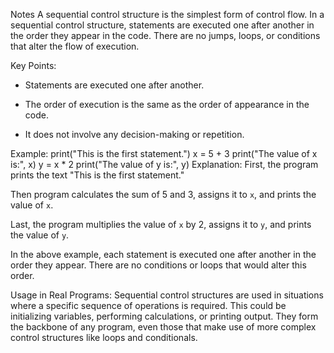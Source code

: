 Notes
A sequential control structure is the simplest form of control flow. In a sequential control structure, statements are executed one after another in the order they appear in the code. There are no jumps, loops, or conditions that alter the flow of execution.

Key Points:
- Statements are executed one after another.

- The order of execution is the same as the order of appearance in the code.

- It does not involve any decision-making or repetition.

Example:
 print("This is the first statement.")
 x = 5 + 3
 print("The value of x is:", x)
 y = x * 2
 print("The value of y is:", y)
Explanation:
First, the program prints the text "This is the first statement."

Then program calculates the sum of 5 and 3, assigns it to `x`, and prints the value of `x`.

Last, the program multiplies the value of `x` by 2, assigns it to `y`, and prints the value of `y`.

In the above example, each statement is executed one after another in the order they appear. There are no conditions or loops that would alter this order.

Usage in Real Programs:
Sequential control structures are used in situations where a specific sequence of operations is required. This could be initializing variables, performing calculations, or printing output. They form the backbone of any program, even those that make use of more complex control structures like loops and conditionals.